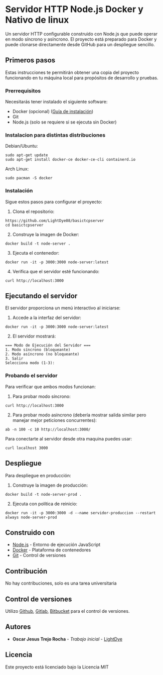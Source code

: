 # Servidor HTTP Node.js Docker y Nativo de linux

Un servidor HTTP configurable construido con Node.js que puede operar en modo síncrono y asíncrono. El proyecto está preparado para Docker y puede clonarse directamente desde GitHub para un despliegue sencillo.

## Primeros pasos

Estas instrucciones te permitirán obtener una copia del proyecto funcionando en tu máquina local para propósitos de desarrollo y pruebas.

### Prerrequisitos

Necesitarás tener instalado el siguiente software:

- Docker (opcional) ([Guía de instalación](https://docs.docker.com/get-docker/))
- Git
- Node.js (solo se requiere si se ejecuta sin Docker)

### Instalacion para distintas distribuciones

Debian/Ubuntu:
```
sudo apt-get update
sudo apt-get install docker-ce docker-ce-cli containerd.io
```

Arch Linux:
```
sudo pacman -S docker
```
### Instalación

Sigue estos pasos para configurar el proyecto:

1. Clona el repositorio:
```
https://github.com/LightDye08/basictcpserver
cd basictcpserver
```

2. Construye la imagen de Docker:
```
docker build -t node-server .
```

3. Ejecuta el contenedor:
```
docker run -it -p 3000:3000 node-server:latest
```

4. Verifica que el servidor esté funcionando:
```
curl http://localhost:3000
```

## Ejecutando el servidor

El servidor proporciona un menú interactivo al iniciarse:

1. Accede a la interfaz del servidor:
```
docker run -it -p 3000:3000 node-server:latest
```

2. El servidor mostrará:
```
=== Modo de Ejecución del Servidor ===
1. Modo síncrono (bloqueante)
2. Modo asíncrono (no bloqueante)
3. Salir
Selecciona modo (1-3):
```

### Probando el servidor

Para verificar que ambos modos funcionan:

1. Para probar modo síncrono:
```
curl http://localhost:3000
```

2. Para probar modo asíncrono (debería mostrar salida similar pero manejar mejor peticiones concurrentes):
```
ab -n 100 -c 10 http://localhost:3000/
```


Para conectarte al servidor desde otra maquina puedes usar:

```
curl localhost 3000
```
## Despliegue

Para despliegue en producción:

1. Construye la imagen de producción:
```
docker build -t node-server-prod .
```

2. Ejecuta con política de reinicio:
```
docker run -it -p 3000:3000 -d --name servidor-produccion --restart always node-server-prod
```

## Construido con

* [Node.js](https://nodejs.org/) - Entorno de ejecución JavaScript
* [Docker](https://www.docker.com/) - Plataforma de contenedores
* [Git](https://git-scm.com/) - Control de versiones

## Contribución

No hay contribuciones, solo es una tarea universitaria

## Control de versiones

Utilizo [Github](https://github.com), [Gitlab](https://gitlab.com/), [Bitbucket](https://bitbucket.org) para el control de versiones.

## Autores

* **Oscar Jesus Trejo Rocha** - *Trabajo inicial* - [LightDye](https://github.com/LightDye08)

## Licencia

Este proyecto está licenciado bajo la Licencia MIT


